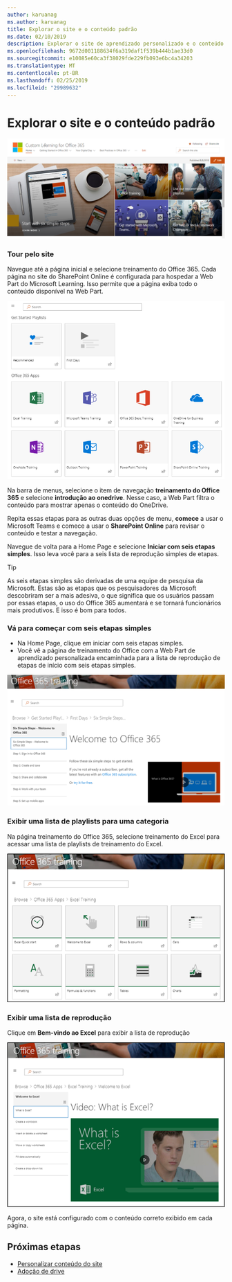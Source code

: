 ```yaml
---
author: karuanag
ms.author: karuanag
title: Explorar o site e o conteúdo padrão
ms.date: 02/10/2019
description: Explorar o site de aprendizado personalizado e o conteúdo padrão
ms.openlocfilehash: 9672d001188634f6a319daf1f539b444b1ae33d0
ms.sourcegitcommit: e10085e60ca3f38029fde229fb093e6bc4a34203
ms.translationtype: MT
ms.contentlocale: pt-BR
ms.lasthandoff: 02/25/2019
ms.locfileid: "29989632"
---
```

# <a name="explore-the-site-and-default-content"></a>Explorar o site e o conteúdo padrão

![Seis etapas simples](media/clo365homepage.png)

### <a name="tour-the-site"></a>Tour pelo site 

Navegue até a página inicial e selecione treinamento do Office 365. Cada página no site do SharePoint Online é configurada para hospedar a Web Part do Microsoft Learning. Isso permite que a página exiba todo o conteúdo disponível na Web Part.

![WebPart](media/webpart.PNG)

Na barra de menus, selecione o item de navegação **treinamento do Office 365** e selecione **introdução ao onedrive**. Nesse caso, a Web Part filtra o conteúdo para mostrar apenas o conteúdo do OneDrive.

Repita essas etapas para as outras duas opções de menu, **comece** a usar o Microsoft Teams e comece a usar o **SharePoint Online** para revisar o conteúdo e testar a navegação.

Navegue de volta para a Home Page e selecione **Iniciar com seis etapas simples**. Isso leva você para a seis lista de reprodução simples de etapas.

> [!TIP]
> As seis etapas simples são derivadas de uma equipe de pesquisa da Microsoft. Estas são as etapas que os pesquisadores da Microsoft descobriram ser a mais adesiva, o que significa que os usuários passam por essas etapas, o uso do Office 365 aumentará e se tornará funcionários mais produtivos. E isso é bom para todos.

### <a name="go-to-start-with-six-simple-steps"></a>Vá para começar com seis etapas simples
- Na Home Page, clique em iniciar com seis etapas simples. 
- Você vê a página de treinamento do Office com a Web Part de aprendizado personalizada encaminhada para a lista de reprodução de etapas de início com seis etapas simples.  

![Lista de seis etapas](media/clo365sixsteps.png)

### <a name="view-a-list-of-playlists-for-a-category"></a>Exibir uma lista de playlists para uma categoria

Na página treinamento do Office 365, selecione treinamento do Excel para acessar uma lista de playlists de treinamento do Excel.

![content_excel. png](media/content_excel.png)

### <a name="view-a-playlist"></a>Exibir uma lista de reprodução

Clique em **Bem-vindo ao Excel** para exibir a lista de reprodução

![content_exwel. png](media/content_exwel.png)

Agora, o site está configurado com o conteúdo correto exibido em cada página. 

## <a name="next-steps"></a>Próximas etapas
- [Personalizar conteúdo do site](customization.md)
- [Adoção de drive](driveadoption.md) 
